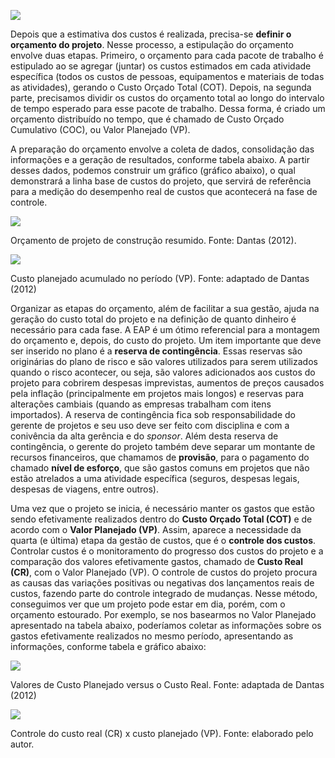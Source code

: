 [![](https://ampli-images.s3.amazonaws.com/production/a29e58f4-acef-4793-a688-32c9dd388cd7/original)](https://ampli-images.s3.amazonaws.com/production/a29e58f4-acef-4793-a688-32c9dd388cd7/original)

Depois que a estimativa dos custos é realizada, precisa-se **definir o orçamento do projeto**. Nesse processo, a estipulação do orçamento envolve duas etapas. Primeiro, o orçamento para cada pacote de trabalho é estipulado ao se agregar (juntar) os custos estimados em cada atividade específica (todos os custos de pessoas, equipamentos e materiais de todas as atividades), gerando o Custo Orçado Total (COT). Depois, na segunda parte, precisamos dividir os custos do orçamento total ao longo do intervalo de tempo esperado para esse pacote de trabalho. Dessa forma, é criado um orçamento distribuído no tempo, que é chamado de Custo Orçado Cumulativo (COC), ou Valor Planejado (VP).

A preparação do orçamento envolve a coleta de dados, consolidação das informações e a geração de resultados, conforme tabela abaixo. A partir desses dados, podemos construir um gráfico (gráfico abaixo), o qual demonstrará a linha base de custos do projeto, que servirá de referência para a medição do desempenho real de custos que acontecerá na fase de controle.

[![](https://ampli-images.s3.amazonaws.com/production/988da5c1-4da2-4d39-9784-86bcfc77420a/original)](https://ampli-images.s3.amazonaws.com/production/988da5c1-4da2-4d39-9784-86bcfc77420a/original)

Orçamento de projeto de construção resumido. Fonte: Dantas (2012).

[![](https://ampli-images.s3.amazonaws.com/production/84401f78-cea1-496c-b2db-1109158122f0/original)](https://ampli-images.s3.amazonaws.com/production/84401f78-cea1-496c-b2db-1109158122f0/original)

Custo planejado acumulado no período (VP). Fonte: adaptado de Dantas (2012)

Organizar as etapas do orçamento, além de facilitar a sua gestão, ajuda na geração do custo total do projeto e na definição de quanto dinheiro é necessário para cada fase. A EAP é um ótimo referencial para a montagem do orçamento e, depois, do custo do projeto. Um item importante que deve ser inserido no plano é a **reserva de contingência**. Essas reservas são originárias do plano de risco e são valores utilizados para serem utilizados quando o risco acontecer, ou seja, são valores adicionados aos custos do projeto para cobrirem despesas imprevistas, aumentos de preços causados pela inflação (principalmente em projetos mais longos) e reservas para alterações cambiais (quando as empresas trabalham com itens importados). A reserva de contingência fica sob responsabilidade do gerente de projetos e seu uso deve ser feito com disciplina e com a conivência da alta gerência e do _sponsor_. Além desta reserva de contingência, o gerente do projeto também deve separar um montante de recursos financeiros, que chamamos de **provisão**, para o pagamento do chamado **nível de esforço**, que são gastos comuns em projetos que não estão atrelados a uma atividade específica (seguros, despesas legais, despesas de viagens, entre outros).

Uma vez que o projeto se inicia, é necessário manter os gastos que estão sendo efetivamente realizados dentro do **Custo Orçado Total (COT)** e de acordo com o **Valor Planejado (VP)**. Assim, aparece a necessidade da quarta (e última) etapa da gestão de custos, que é o **controle dos custos**. Controlar custos é o monitoramento do progresso dos custos do projeto e a comparação dos valores efetivamente gastos, chamado de **Custo Real (CR)**, com o Valor Planejado (VP). O controle de custos do projeto procura as causas das variações positivas ou negativas dos lançamentos reais de custos, fazendo parte do controle integrado de mudanças. Nesse método, conseguimos ver que um projeto pode estar em dia, porém, com o orçamento estourado. Por exemplo, se nos basearmos no Valor Planejado apresentado na tabela abaixo, poderíamos coletar as informações sobre os gastos efetivamente realizados no mesmo período, apresentando as informações, conforme tabela e gráfico abaixo:

[![](https://ampli-images.s3.amazonaws.com/production/4e5037a7-de30-4e2f-a659-c6fcf8090f35/original)](https://ampli-images.s3.amazonaws.com/production/4e5037a7-de30-4e2f-a659-c6fcf8090f35/original)

Valores de Custo Planejado versus o Custo Real. Fonte: adaptada de Dantas (2012)

[![](https://ampli-images.s3.amazonaws.com/production/2f460775-32f3-47bc-903c-2550bbd3e611/original)](https://ampli-images.s3.amazonaws.com/production/2f460775-32f3-47bc-903c-2550bbd3e611/original)

Controle do custo real (CR) x custo planejado (VP). Fonte: elaborado pelo autor.
